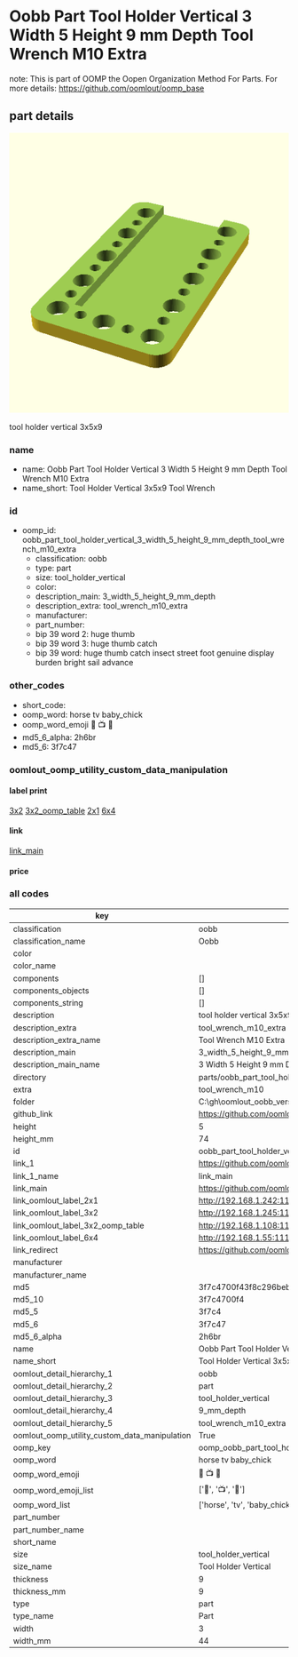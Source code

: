 # Oobb Part Tool Holder Vertical 3 Width 5 Height 9 mm Depth Tool Wrench M10 Extra  

note: This is part of OOMP the Oopen Organization Method For Parts. For more details: https://github.com/oomlout/oomp_base

##  part details
  

[![](3dpr.png)](3dpr.png)

tool holder vertical 3x5x9



### name
* name: Oobb Part Tool Holder Vertical 3 Width 5 Height 9 mm Depth Tool Wrench M10 Extra
* name_short: Tool Holder Vertical 3x5x9 Tool Wrench
### id
* oomp_id: oobb_part_tool_holder_vertical_3_width_5_height_9_mm_depth_tool_wrench_m10_extra
  * classification: oobb
  * type: part
  * size: tool_holder_vertical
  * color: 
  * description_main: 3_width_5_height_9_mm_depth
  * description_extra: tool_wrench_m10_extra
  * manufacturer: 
  * part_number: 
  * bip 39 word 2: huge thumb
  * bip 39 word 3: huge thumb catch
  * bip 39 word: huge thumb catch insect street foot genuine display burden bright sail advance

### other_codes
* short_code: 
* oomp_word: horse tv baby_chick
* oomp_word_emoji :horse: :tv: :baby_chick:
* md5_6_alpha: 2h6br
* md5_6: 3f7c47






### oomlout_oomp_utility_custom_data_manipulation
#### label print
[3x2](http://192.168.1.245:1112/?label=oomp%202h6br)
[3x2_oomp_table](http://192.168.1.108:1112/?label=oomp%202h6br)
[2x1](http://192.168.1.242:1112/?label=oomp%202h6br)
[6x4](http://192.168.1.55:1112/?label=oomp%202h6br)    

#### link

[link_main](https://github.com/oomlout/oomlout_oobb_version_4_generated_parts/tree/main/navigation_oomp/oobb/part/tool_holder_vertical/3_width_5_height_9_mm_depth/tool_wrench_m10_extra/part)                              

#### price







### all codes 
| key | value |  
| --- | --- |  
| classification | oobb |  
| classification_name | Oobb |  
| color |  |  
| color_name |  |  
| components | [] |  
| components_objects | [] |  
| components_string | [] |  
| description | tool holder vertical 3x5x9 |  
| description_extra | tool_wrench_m10_extra |  
| description_extra_name | Tool Wrench M10 Extra |  
| description_main | 3_width_5_height_9_mm_depth |  
| description_main_name | 3 Width 5 Height 9 mm Depth |  
| directory | parts/oobb_part_tool_holder_vertical_3_width_5_height_9_mm_depth_tool_wrench_m10_extra |  
| extra | tool_wrench_m10 |  
| folder | C:\gh\oomlout_oobb_version_4_generated_parts\parts\oobb_part_tool_holder_vertical_3_width_5_height_9_mm_depth_tool_wrench_m10_extra |  
| github_link | https://github.com/oomlout/oomlout_oomp_part_src/tree/main/parts/oobb_part_tool_holder_vertical_3_width_5_height_9_mm_depth_tool_wrench_m10_extra |  
| height | 5 |  
| height_mm | 74 |  
| id | oobb_part_tool_holder_vertical_3_width_5_height_9_mm_depth_tool_wrench_m10_extra |  
| link_1 | https://github.com/oomlout/oomlout_oobb_version_4_generated_parts/tree/main/navigation_oomp/oobb/part/tool_holder_vertical/3_width_5_height_9_mm_depth/tool_wrench_m10_extra/part |  
| link_1_name | link_main |  
| link_main | https://github.com/oomlout/oomlout_oobb_version_4_generated_parts/tree/main/navigation_oomp/oobb/part/tool_holder_vertical/3_width_5_height_9_mm_depth/tool_wrench_m10_extra/part |  
| link_oomlout_label_2x1 | http://192.168.1.242:1112/?label=oomp%202h6br |  
| link_oomlout_label_3x2 | http://192.168.1.245:1112/?label=oomp%202h6br |  
| link_oomlout_label_3x2_oomp_table | http://192.168.1.108:1112/?label=oomp%202h6br |  
| link_oomlout_label_6x4 | http://192.168.1.55:1112/?label=oomp%202h6br |  
| link_redirect | https://github.com/oomlout/oomlout_oobb_version_4_generated_parts/tree/main/parts/oobb_tool_holder_vertical_03_05_09_ex_tool_wrench_m10 |  
| manufacturer |  |  
| manufacturer_name |  |  
| md5 | 3f7c4700f43f8c296beb775048385b75 |  
| md5_10 | 3f7c4700f4 |  
| md5_5 | 3f7c4 |  
| md5_6 | 3f7c47 |  
| md5_6_alpha | 2h6br |  
| name | Oobb Part Tool Holder Vertical 3 Width 5 Height 9 mm Depth Tool Wrench M10 Extra |  
| name_short | Tool Holder Vertical 3x5x9 Tool Wrench |  
| oomlout_detail_hierarchy_1 | oobb |  
| oomlout_detail_hierarchy_2 | part |  
| oomlout_detail_hierarchy_3 | tool_holder_vertical |  
| oomlout_detail_hierarchy_4 | 9_mm_depth |  
| oomlout_detail_hierarchy_5 | tool_wrench_m10_extra |  
| oomlout_oomp_utility_custom_data_manipulation | True |  
| oomp_key | oomp_oobb_part_tool_holder_vertical_3_width_5_height_9_mm_depth_tool_wrench_m10_extra |  
| oomp_word | horse tv baby_chick |  
| oomp_word_emoji | :horse: :tv: :baby_chick: |  
| oomp_word_emoji_list | [':horse:', ':tv:', ':baby_chick:'] |  
| oomp_word_list | ['horse', 'tv', 'baby_chick'] |  
| part_number |  |  
| part_number_name |  |  
| short_name |  |  
| size | tool_holder_vertical |  
| size_name | Tool Holder Vertical |  
| thickness | 9 |  
| thickness_mm | 9 |  
| type | part |  
| type_name | Part |  
| width | 3 |  
| width_mm | 44 |  
